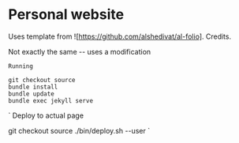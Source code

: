 # Personal website

Uses template from ![https://github.com/alshedivat/al-folio]. Credits.

Not exactly the same -- uses a modification

```
Running

git checkout source
bundle install
bundle update
bundle exec jekyll serve
```

`
Deploy to actual page

git checkout source
./bin/deploy.sh --user
`

